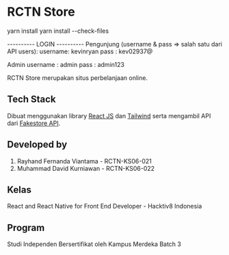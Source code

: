 # RCTN Store
yarn install
yarn install --check-files

---------- LOGIN ----------
Pengunjung (username & pass => salah satu dari API users):
username: kevinryan
pass    : kev02937@

Admin
username : admin
pass     : admin123

RCTN Store merupakan situs perbelanjaan online.

## Tech Stack

Dibuat menggunakan library [React JS](https://reactjs.org/) dan [Tailwind](https://tailwindcss.com/docs/guides/create-react-app) serta mengambil API dari [Fakestore API](https://fakestoreapi.com/).

## Developed by

1. Rayhand Fernanda Viantama - RCTN-KS06-021
2. Muhammad David Kurniawan - RCTN-KS06-022

## Kelas

React and React Native for Front End Developer - Hacktiv8 Indonesia

## Program

Studi Independen Bersertifikat oleh Kampus Merdeka Batch 3
